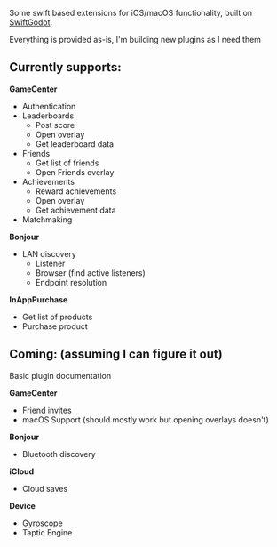 Some swift based extensions for iOS/macOS functionality, built on [SwiftGodot](https://github.com/migueldeicaza/SwiftGodot). 

Everything is provided as-is, I'm building new plugins as I need them

## Currently supports:

**GameCenter**
- Authentication
- Leaderboards
  - Post score
  - Open overlay
  - Get leaderboard data
- Friends
  - Get list of friends
  - Open Friends overlay
- Achievements
  - Reward achievements
  - Open overlay
  - Get achievement data
- Matchmaking

**Bonjour**
- LAN discovery
  - Listener
  - Browser (find active listeners)
  - Endpoint resolution

**InAppPurchase**
- Get list of products
- Purchase product

## Coming: (assuming I can figure it out)

Basic plugin documentation

**GameCenter**
- Friend invites
- macOS Support (should mostly work but opening overlays doesn't)

**Bonjour**
- Bluetooth discovery

**iCloud**
- Cloud saves

**Device**
- Gyroscope
- Taptic Engine